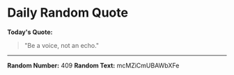 # Daily Random Quote

**Today's Quote:**
> "Be a voice, not an echo."

---

**Random Number:** 409
**Random Text:** mcMZiCmUBAWbXFe
